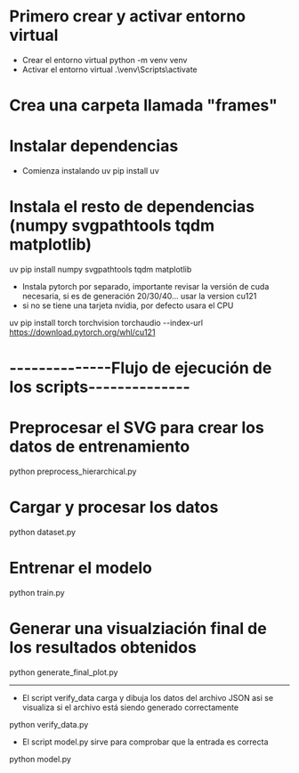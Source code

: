 # Primero crear y activar entorno virtual

- Crear el entorno virtual
python -m venv venv
- Activar el entorno virtual
.\venv\Scripts\activate

# Crea una carpeta llamada "frames"

# Instalar dependencias

- Comienza instalando uv
pip install uv

# Instala el resto de dependencias (numpy svgpathtools tqdm matplotlib)
uv pip install numpy svgpathtools tqdm matplotlib

- Instala pytorch por separado, importante revisar la versión de cuda necesaria, si es de generación 20/30/40... usar la version cu121
- si no se tiene una tarjeta nvidia, por defecto usara el CPU
  
uv pip install torch torchvision torchaudio --index-url https://download.pytorch.org/whl/cu121

# --------------Flujo de ejecución de los scripts--------------
# Preprocesar el SVG para crear los datos de entrenamiento
python preprocess_hierarchical.py

# Cargar y procesar los datos 

python dataset.py

# Entrenar el modelo

python train.py

# Generar una visualziación final de los resultados obtenidos

python generate_final_plot.py

----------------------------------------------------------------------
- El script verify_data carga y dibuja los datos del archivo JSON asi se visualiza si el archivo está siendo generado correctamente
  
python verify_data.py

- El script model.py sirve para comprobar que la entrada es correcta
  
python model.py
